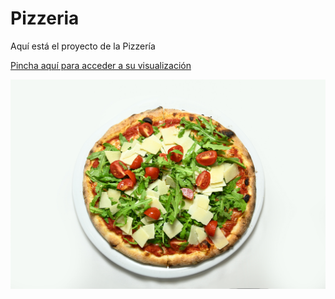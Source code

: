 # Pizzeria

Aquí está el proyecto de la Pizzería

[Pincha aquí para acceder a su visualización](JCruz-8.github.io)

<img src="img/pexels-visionartav-11654221.jpg" width="800">
